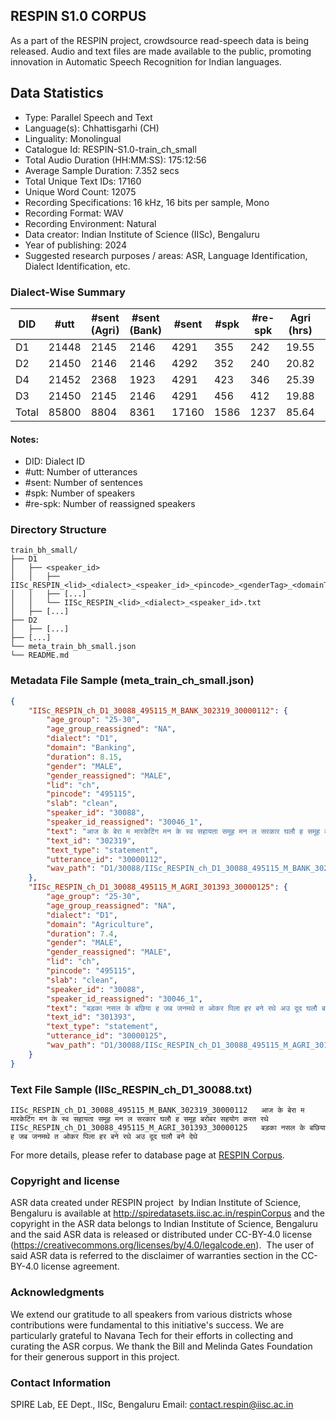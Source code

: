 ## RESPIN S1.0 CORPUS ##

As a part of the RESPIN project, crowdsource read-speech data is being released. Audio and text files
are made available to the public, promoting innovation in Automatic Speech Recognition for Indian languages.

## Data Statistics ##

- Type: Parallel Speech and Text
- Language(s): Chhattisgarhi (CH)
- Linguality: Monolingual
- Catalogue Id: RESPIN-S1.0-train_ch_small
- Total Audio Duration (HH:MM:SS): 175:12:56
- Average Sample Duration: 7.352 secs
- Total Unique Text IDs: 17160
- Unique Word Count: 12075
- Recording Specifications: 16 kHz, 16 bits per sample, Mono
- Recording Format: WAV
- Recording Environment: Natural
- Data creator: Indian Institute of Science (IISc), Bengaluru
- Year of publishing: 2024
- Suggested research purposes / areas: ASR, Language Identification, Dialect Identification, etc.

### Dialect-Wise Summary ###
| DID   | #utt | #sent (Agri) | #sent (Bank) | #sent | #spk | #re-spk | Agri (hrs) | Bank (hrs) | Total (hrs) |
|-------|------|--------------|--------------|-------|------|---------|------------|------------|-------------|
| D1 | 21448 | 2145 | 2146 | 4291 | 355 | 242 | 19.55 | 23.17 | 42.73 |
| D2 | 21450 | 2146 | 2146 | 4292 | 352 | 240 | 20.82 | 23.24 | 44.05 |
| D4 | 21452 | 2368 | 1923 | 4291 | 423 | 346 | 25.39 | 21.14 | 46.53 |
| D3 | 21450 | 2145 | 2146 | 4291 | 456 | 412 | 19.88 | 22.03 | 41.91 |
| Total | 85800 | 8804 | 8361 | 17160 | 1586 | 1237 | 85.64 | 89.58 | 175.22 |



#### Notes:
- DID: Dialect ID
- #utt: Number of utterances
- #sent: Number of sentences
- #spk: Number of speakers
- #re-spk: Number of reassigned speakers

### Directory Structure ###
```
train_bh_small/
├── D1
│   ├── <speaker_id>
│   │   ├── IISc_RESPIN_<lid>_<dialect>_<speaker_id>_<pincode>_<genderTag>_<domainTag>_<text_id>_<uttid>.wav
│   │   ├── [...]
│   │   └── IISc_RESPIN_<lid>_<dialect>_<speaker_id>.txt
│   ├── [...]
├── D2
│   ├── [...]
├── [...]
└── meta_train_bh_small.json
└── README.md
```

### Metadata File Sample (meta_train_ch_small.json) ###

```json
{
    "IISc_RESPIN_ch_D1_30088_495115_M_BANK_302319_30000112": {
        "age_group": "25-30",
        "age_group_reassigned": "NA",
        "dialect": "D1",
        "domain": "Banking",
        "duration": 8.15,
        "gender": "MALE",
        "gender_reassigned": "MALE",
        "lid": "ch",
        "pincode": "495115",
        "slab": "clean",
        "speaker_id": "30088",
        "speaker_id_reassigned": "30046_1",
        "text": "आज के बेरा म मारकेटिंग मन के स्व सहायता समूह मन ल सरकार घलौ ह समूह बरोबर सहयोग करत रथे",
        "text_id": "302319",
        "text_type": "statement",
        "utterance_id": "30000112",
        "wav_path": "D1/30088/IISc_RESPIN_ch_D1_30088_495115_M_BANK_302319_30000112.wav"
    },
    "IISc_RESPIN_ch_D1_30088_495115_M_AGRI_301393_30000125": {
        "age_group": "25-30",
        "age_group_reassigned": "NA",
        "dialect": "D1",
        "domain": "Agriculture",
        "duration": 7.4,
        "gender": "MALE",
        "gender_reassigned": "MALE",
        "lid": "ch",
        "pincode": "495115",
        "slab": "clean",
        "speaker_id": "30088",
        "speaker_id_reassigned": "30046_1",
        "text": "बड़का नसल के बछिया ह जब जनमथे त ओकर पिला हर बने रथे अउ दूद घलौ बने देथे",
        "text_id": "301393",
        "text_type": "statement",
        "utterance_id": "30000125",
        "wav_path": "D1/30088/IISc_RESPIN_ch_D1_30088_495115_M_AGRI_301393_30000125.wav"
    }
}
```

### Text File Sample (IISc_RESPIN_ch_D1_30088.txt) ###
```
IISc_RESPIN_ch_D1_30088_495115_M_BANK_302319_30000112	आज के बेरा म मारकेटिंग मन के स्व सहायता समूह मन ल सरकार घलौ ह समूह बरोबर सहयोग करत रथे
IISc_RESPIN_ch_D1_30088_495115_M_AGRI_301393_30000125	बड़का नसल के बछिया ह जब जनमथे त ओकर पिला हर बने रथे अउ दूद घलौ बने देथे

```

For more details, please refer to database page at [RESPIN Corpus](http://spiredatasets.iisc.ac.in/respinCorpus).

### Copyright and license ###

ASR data created under RESPIN project  by Indian Institute of Science, Bengaluru is available
at http://spiredatasets.iisc.ac.in/respinCorpus and the copyright in the ASR data belongs to
Indian Institute of Science, Bengaluru and the said ASR data is released or distributed under
CC-BY-4.0 license (https://creativecommons.org/licenses/by/4.0/legalcode.en).  The user of
said ASR data is referred to the disclaimer of warranties section in the CC-BY-4.0 license
agreement.


### Acknowledgments ###

We extend our gratitude to all speakers from various districts whose contributions were fundamental to this initiative's success.
We are particularly grateful to Navana Tech for their efforts in collecting and curating the ASR corpus.
We thank the Bill and Melinda Gates Foundation for their generous support in this project.

### Contact Information ###

SPIRE Lab, EE Dept., IISc, Bengaluru
Email: contact.respin@iisc.ac.in